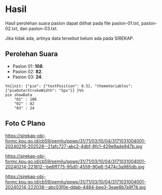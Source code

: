 # Hasil

Hasil perolehan suara paslon dapat dilihat pada file paslon-01.txt, paslon-02.txt, dan paslon-03.txt.

Jika tidak ada, artinya data tersebut belum ada pada SIREKAP.

## Perolehan Suara

 * Paslon 01: **108**.
 * Paslon 02: **82**.
 * Paslon 03: **24**.

```mermaid
%%{init: {"pie": {"textPosition": 0.5}, "themeVariables": {"pieOuterStrokeWidth": "5px"}} }%%
pie showData
    "01" : 108
    "02" : 82
    "03" : 24
```
## Foto C Plano

https://sirekap-obj-formc.kpu.go.id/cb59/pemilu/ppwp/31/71/03/10/04/3171031004001-20240216-202528--21afc727-abc2-4dbf-8fc1-429e9ade947b.jpg

https://sirekap-obj-formc.kpu.go.id/cb59/pemilu/ppwp/31/71/03/10/04/3171031004001-20240214-221812--be6ff775-95d0-4559-90e6-5474c3a985db.jpg

https://sirekap-obj-formc.kpu.go.id/cb59/pemilu/ppwp/31/71/03/10/04/3171031004001-20240214-222038--abc03f0e-ddab-4484-bee3-3eae8b7a9f74.jpg
